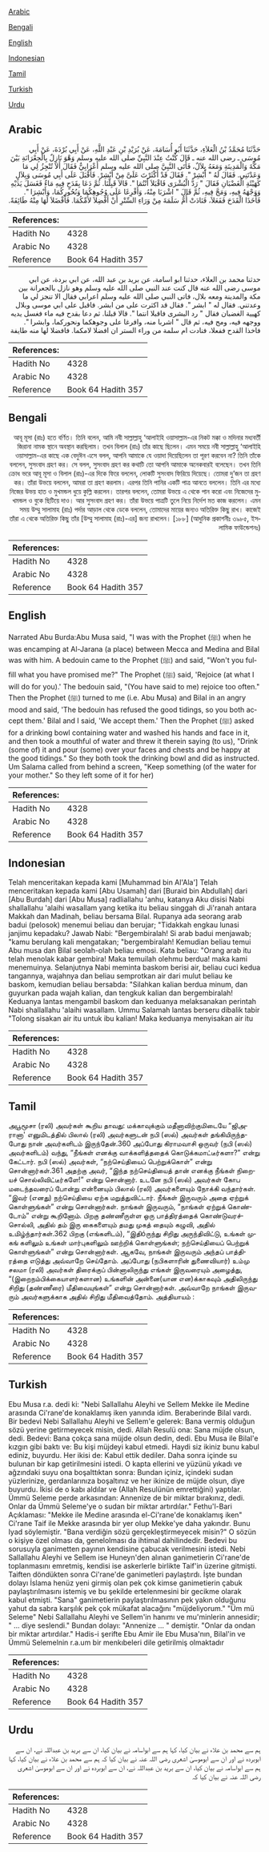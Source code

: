 [Arabic](#arabic)

[Bengali](#bengali)

[English](#english)

[Indonesian](#indonesian)

[Tamil](#tamil)

[Turkish](#turkish)

[Urdu](#urdu)

## Arabic


<div dir="rtl" lang="ar" style={{fontSize:'larger',backgroundColor:'#f8f9fa',padding:20}}>
حَدَّثَنَا مُحَمَّدُ بْنُ الْعَلاَءِ، حَدَّثَنَا أَبُو أُسَامَةَ، عَنْ بُرَيْدِ بْنِ عَبْدِ اللَّهِ، عَنْ أَبِي بُرْدَةَ، عَنْ أَبِي مُوسَى ـ رضى الله عنه ـ قَالَ كُنْتُ عِنْدَ النَّبِيِّ صلى الله عليه وسلم وَهْوَ نَازِلٌ بِالْجِعْرَانَةِ بَيْنَ مَكَّةَ وَالْمَدِينَةِ وَمَعَهُ بِلاَلٌ، فَأَتَى النَّبِيَّ صلى الله عليه وسلم أَعْرَابِيٌّ فَقَالَ أَلاَ تُنْجِزُ لِي مَا وَعَدْتَنِي‏.‏ فَقَالَ لَهُ ‏"‏ أَبْشِرْ ‏"‏‏.‏ فَقَالَ قَدْ أَكْثَرْتَ عَلَىَّ مِنْ أَبْشِرْ‏.‏ فَأَقْبَلَ عَلَى أَبِي مُوسَى وَبِلاَلٍ كَهَيْئَةِ الْغَضْبَانِ فَقَالَ ‏"‏ رَدَّ الْبُشْرَى فَاقْبَلاَ أَنْتُمَا ‏"‏‏.‏ قَالاَ قَبِلْنَا‏.‏ ثُمَّ دَعَا بِقَدَحٍ فِيهِ مَاءٌ فَغَسَلَ يَدَيْهِ وَوَجْهَهُ فِيهِ، وَمَجَّ فِيهِ، ثُمَّ قَالَ ‏"‏ اشْرَبَا مِنْهُ، وَأَفْرِغَا عَلَى وُجُوهِكُمَا وَنُحُورِكُمَا، وَأَبْشِرَا ‏"‏‏.‏ فَأَخَذَا الْقَدَحَ فَفَعَلاَ، فَنَادَتْ أُمُّ سَلَمَةَ مِنْ وَرَاءِ السِّتْرِ أَنْ أَفْضِلاَ لأُمِّكُمَا‏.‏ فَأَفْضَلاَ لَهَا مِنْهُ طَائِفَةً‏.‏
</div>
<div style={{backgroundColor:'#f8f9fa',padding:20, marginBottom: 10}}><table> <thead> <tr> <th>References:</th> <th></th> </tr> </thead> <tbody><tr><td>Hadith No</td><td>4328</td></tr><tr><td>Arabic No</td><td>4328</td></tr><tr><td>Reference</td><td>Book 64 Hadith 357</td></tr></tbody></table></div>


<div dir="rtl" lang="ar" style={{fontSize:'larger',backgroundColor:'#f8f9fa',padding:20}}>
حدثنا محمد بن العلاء، حدثنا ابو اسامة، عن بريد بن عبد الله، عن ابي بردة، عن ابي موسى رضى الله عنه قال كنت عند النبي صلى الله عليه وسلم وهو نازل بالجعرانة بين مكة والمدينة ومعه بلال، فاتى النبي صلى الله عليه وسلم اعرابي فقال الا تنجز لي ما وعدتني. فقال له " ابشر ". فقال قد اكثرت على من ابشر. فاقبل على ابي موسى وبلال كهيية الغضبان فقال " رد البشرى فاقبلا انتما ". قالا قبلنا. ثم دعا بقدح فيه ماء فغسل يديه ووجهه فيه، ومج فيه، ثم قال " اشربا منه، وافرغا على وجوهكما ونحوركما، وابشرا ". فاخذا القدح ففعلا، فنادت ام سلمة من وراء الستر ان افضلا لامكما. فافضلا لها منه طايفة
</div>
<div style={{backgroundColor:'#f8f9fa',padding:20, marginBottom: 10}}><table> <thead> <tr> <th>References:</th> <th></th> </tr> </thead> <tbody><tr><td>Hadith No</td><td>4328</td></tr><tr><td>Arabic No</td><td>4328</td></tr><tr><td>Reference</td><td>Book 64 Hadith 357</td></tr></tbody></table></div>

## Bengali


<div dir="rtl" lang="bn" style={{fontSize:'larger',backgroundColor:'#f8f9fa',padding:20}}>
আবূ মূসা (রাঃ) হতে বর্ণিত। তিনি বলেন, আমি নবী সাল্লাল্লাহু ‘আলাইহি ওয়াসাল্লাম-এর নিকট মক্কা ও মদিনার মধ্যবর্তী জিরানা নামক স্থানে অবস্থান করছিলাম। তখন বিলাল (রাঃ) তাঁর কাছে ছিলেন। এমন সময়ে নবী সাল্লাল্লাহু ‘আলাইহি ওয়াসাল্লাম-এর কাছে এক বেদুঈন এসে বলল, আপনি আমাকে যে ওয়াদা দিয়েছিলেন তা পূরণ করবেন না? তিনি তাঁকে বললেন, সুসংবাদ গ্রহণ কর। সে বলল, সুসংবাদ গ্রহণ কর কথাটি তো আপনি আমাকে অনেকবারই বলেছেন। তখন তিনি ক্রোধ ভরে আবূ মূসা ও বিলাল (রাঃ)-এর দিকে ফিরে বললেন, লোকটি সুসংবাদ ফিরিয়ে দিয়েছে। তোমরা দু’জন তা গ্রহণ কর। তাঁরা উভয়ে বললেন, আমরা তা গ্রহণ করলাম। এরপর তিনি পানির একটি পাত্র আনতে বললেন। তিনি এর মধ্যে নিজের উভয় হাত ও মুখমন্ডল ধুয়ে­­­­­­­­ কুল্লি করলেন। তারপর বললেন, তোমরা উভয়ে এ থেকে পান করো এবং নিজেদের মুখমন্ডল ও বুকে ছিটিয়ে দাও। আর সুসংবাদ গ্রহণ কর। তাঁরা উভয়ে পাত্রটি তুলে নিয়ে নির্দেশ মত কাজ করলেন। এমন সময় উম্মু সালামাহ (রাঃ) পর্দার আড়াল থেকে ডেকে বললেন, তোমাদের মায়ের জন্যও অতিরিক্ত কিছু রাখ। কাজেই তাঁরা এ থেকে অতিরিক্ত কিছু তাঁর [উম্মু সালামাহ (রাঃ)-এর] জন্য রাখলেন। [১৮৮] (আধুনিক প্রকাশনীঃ ৩৯৮৫, ইসলামিক ফাউন্ডেশনঃ)
</div>
<div style={{backgroundColor:'#f8f9fa',padding:20, marginBottom: 10}}><table> <thead> <tr> <th>References:</th> <th></th> </tr> </thead> <tbody><tr><td>Hadith No</td><td>4328</td></tr><tr><td>Arabic No</td><td>4328</td></tr><tr><td>Reference</td><td>Book 64 Hadith 357</td></tr></tbody></table></div>

## English


<div dir="ltr" lang="en" style={{fontSize:'larger',backgroundColor:'#f8f9fa',padding:20}}>
Narrated Abu Burda:Abu Musa said, "I was with the Prophet (ﷺ) when he was encamping at Al-Jarana (a place) between Mecca and Medina and Bilal was with him. A bedouin came to the Prophet (ﷺ) and said, "Won't you fulfill what you have promised me?" The Prophet (ﷺ) said, 'Rejoice (at what I will do for you).' The bedouin said, "(You have said to me) rejoice too often." Then the Prophet (ﷺ) turned to me (i.e. Abu Musa) and Bilal in an angry mood and said, 'The bedouin has refused the good tidings, so you both accept them.' Bilal and I said, 'We accept them.' Then the Prophet (ﷺ) asked for a drinking bowl containing water and washed his hands and face in it, and then took a mouthful of water and threw it therein saying (to us), "Drink (some of) it and pour (some) over your faces and chests and be happy at the good tidings." So they both took the drinking bowl and did as instructed. Um Salama called from behind a screen, "Keep something (of the water for your mother." So they left some of it for her)
</div>
<div style={{backgroundColor:'#f8f9fa',padding:20, marginBottom: 10}}><table> <thead> <tr> <th>References:</th> <th></th> </tr> </thead> <tbody><tr><td>Hadith No</td><td>4328</td></tr><tr><td>Arabic No</td><td>4328</td></tr><tr><td>Reference</td><td>Book 64 Hadith 357</td></tr></tbody></table></div>

## Indonesian


<div dir="ltr" lang="id" style={{fontSize:'larger',backgroundColor:'#f8f9fa',padding:20}}>
Telah menceritakan kepada kami [Muhammad bin Al'Ala'] Telah menceritakan kepada kami [Abu Usamah] dari [Buraid bin Abdullah] dari [Abu Burdah] dari [Abu Musa] radliallahu 'anhu, katanya Aku disisi Nabi shallallahu 'alaihi wasallam yang ketika itu beliau singgah di Ji'ranah antara Makkah dan Madinah, beliau bersama Bilal. Rupanya ada seorang arab badui (pelosok) menemui beliau dan berujar; "Tidakkah engkau lunasi janjimu kepadaku? Jawab Nabi: "Bergembiralah! Si arab badui menjawab; "kamu berulang kali mengatakan; "bergembiralah! Kemudian beliau temui Abu musa dan Bilal seolah-olah beliau emosi. Kata beliau: "Orang arab itu telah menolak kabar gembira! Maka temuilah olehmu berdua! maka kami menemuinya. Selanjutnya Nabi meminta baskom berisi air, beliau cuci kedua tangannya, wajahnya dan beliau semprotkan air dari mulut beliau ke baskom, kemudian beliau bersabda: "Silahkan kalian berdua minum, dan guyurkan pada wajah kalian, dan tengkuk kalian dan bergembiralah! Keduanya lantas mengambil baskom dan keduanya melaksanakan perintah Nabi shallallahu 'alaihi wasallam. Ummu Salamah lantas berseru dibalik tabir "Tolong sisakan air itu untuk ibu kalian! Maka keduanya menyisakan air itu
</div>
<div style={{backgroundColor:'#f8f9fa',padding:20, marginBottom: 10}}><table> <thead> <tr> <th>References:</th> <th></th> </tr> </thead> <tbody><tr><td>Hadith No</td><td>4328</td></tr><tr><td>Arabic No</td><td>4328</td></tr><tr><td>Reference</td><td>Book 64 Hadith 357</td></tr></tbody></table></div>

## Tamil


<div dir="ltr" lang="ta" style={{fontSize:'larger',backgroundColor:'#f8f9fa',padding:20}}>
அபூமூசா (ரலி) அவர்கள் கூறிய தாவது: மக்காவுக்கும் மதீனாவிற்குமிடையே “ஜிஅரானா' எனுமிடத்தில் பிலால் (ரலி) அவர்களுடன் நபி (ஸல்) அவர்கள் தங்கியிருந்தபோது நான் அவர்களிடம் இருந்தேன்.360 அப்போது கிராமவாசி ஒருவர் (நபி (ஸல்) அவர்களிடம்) வந்து, “நீங்கள் எனக்கு வாக்களித்ததைக் கொடுக்கமாட்டீர்களா?” என்று கேட்டார். நபி (ஸல்) அவர்கள், “நற்செய்தியைப் பெற்றுக்கொள்” என்று சொன்னார்கள்.361 அதற்கு அவர், “இந்த நற்செய்தியைத் தான் எனக்கு நீங்கள் நிறையச் சொல்லிவிட்டீர்களே!” என்று சொன்னார். உடனே நபி (ஸல்) அவர்கள் கோப மடைந்தவரைப் போன்று என்னையும் பிலால் (ரலி) அவர்களையும் நோக்கி வந்தார்கள். “இவர் (எனது) நற்செய்தியை ஏற்க மறுத்துவிட்டார். நீங்கள் இருவரும் அதை ஏற்றுக் கொள்ளுங்கள்” என்று சொன்னார்கள். நாங்கள் இருவரும், “நாங்கள் ஏற்றுக் கொண்டோம்” என்று கூறினோம். பிறகு தண்ணீருள்ள ஒரு பாத்திரத்தைக் கொண்டுவரச்சொல்லி, அதில் தம் இரு கைகளையும் தமது முகத் தையும் கழுவி, அதில் உமிழ்ந்தார்கள்.362 பிறகு (எங்களிடம்), “இதிóருந்து சிறிது அருந்திவிட்டு, உங்கள் முகங் களிலும் உங்கள் மார்புகளிலும் ஊற்றிக் கொள்ளுங்கள்; நற்செய்தியைப் பெற்றுக் கொள்ளுங்கள்” என்று சொன்னார்கள். ஆகவே, நாங்கள் இருவரும் அந்தப் பாத்திரத்தை எடுத்து அவ்வாறே செய்தோம். அப்போது (நபிகளாரின் துணைவியார்) உம்மு சலமா (ரலி) அவர்கள் திரைக்குப் பின்னாலிருந்து எங்கள் இருவரையும் அழைத்து, “(இறைநம்பிக்கையாளர்களான) உங்களின் அன்னை(யான என)க்காகவும் அதிலிருந்து சிறிது (தண்ணீரை) மீதிவையுங்கள்” என்று சொன்னார்கள். அவ்வாறே நாங்கள் இருவரும் அவர்களுக்காக அதில் சிறிது மீதிவைத்தோம். அத்தியாயம் :
</div>
<div style={{backgroundColor:'#f8f9fa',padding:20, marginBottom: 10}}><table> <thead> <tr> <th>References:</th> <th></th> </tr> </thead> <tbody><tr><td>Hadith No</td><td>4328</td></tr><tr><td>Arabic No</td><td>4328</td></tr><tr><td>Reference</td><td>Book 64 Hadith 357</td></tr></tbody></table></div>

## Turkish


<div dir="ltr" lang="tr" style={{fontSize:'larger',backgroundColor:'#f8f9fa',padding:20}}>
Ebu Musa r.a. dedi ki: "Nebi Sallallahu Aleyhi ve Sellem Mekke ile Medine arasında Ci'rane'de konaklamış iken yanında idim. Beraberinde Bilal vardı. Bir bedevi Nebi Sallallahu Aleyhi ve Sellem'e gelerek: Bana vermiş olduğun sözü yerine getirmeyecek misin, dedi. Allah Resulü ona: Sana müjde olsun, dedi. Bedevi: Bana çokça sana müjde olsun dedin, dedi. Ebu Musa ile Bilal'e kızgın gibi baktı ve: Bu kişi müjdeyi kabul etmedi. Haydi siz ikiniz bunu kabul ediniz, buyurdu. Her ikisi de: Kabul ettik dediler. Daha sonra içinde su bulunan bir kap getirilmesini istedi. O kapta ellerini ve yüzünü yıkadı ve ağzındaki suyu ona boşalttıktan sonra: Bundan içiniz, içindeki sudan yüzlerinize, gerdanlarınıza boşaltınız ve her ikinize de müjde olsun, diye buyurdu. İkisi de o kabı aldılar ve (Allah Resulünün emrettiğini) yaptılar. Ümmü Seleme perde arkasından: Annenize de bir miktar bırakınız, dedi. Onlar da Ümmü Seleme'ye o sudan bir miktar artırdılar." Fethu'l-Bari Açıklaması: "Mekke ile Medine arasında el-Ci'rane'de konaklamış iken" Ci'rane Taif ile Mekke arasında bir yer olup Mekke'ye daha yakındır. Bunu Iyad söylemiştir. "Bana verdiğin sözü gerçekleştirmeyecek misin?" O sözün o kişiye özel olması da, genelolması da ihtimal dahilindedir. Bedevi bu sorusuyla ganimetten payının kendisine çabucak verilmesini istedi. Nebi Sallallahu Aleyhi ve Sellem ise Huneyn'den alınan ganimetierin Ci'rane'de toplanmasını emretmiş, kendisi ise askerlerle birlikte Taif'in üzerine gitmişti. Taiften döndükten sonra Ci'rane'de ganimetleri paylaştırdı. İşte bundan dolayı İslama henüz yeni girmiş olan pek çok kimse ganimetierin çabuk paylaştırılmasını istemiş ve bu şekilde ertelenmesini bir gecikme olarak kabul etmişti. "Sana" ganimetierin paylaştırılmasının pek yakın olduğunu yahut da sabra karşılık pek çok mükafat alacağını "müjdeliyorum." "Üm mü Seleme" Nebi Sallallahu Aleyhi ve Sellem'in hanımı ve mu'minlerin annesidir; " ... diye seslendi." Bundan dolayı: "Annenize ... " demiştir. "Onlar da ondan bir miktar artırdılar." Hadis-i şerifte Ebu Amir ile Ebu Musa'nın, Bilal'in ve Ümmü Selemelnin r.a.um bir menkıbeleri dile getirilmiş olmaktadır
</div>
<div style={{backgroundColor:'#f8f9fa',padding:20, marginBottom: 10}}><table> <thead> <tr> <th>References:</th> <th></th> </tr> </thead> <tbody><tr><td>Hadith No</td><td>4328</td></tr><tr><td>Arabic No</td><td>4328</td></tr><tr><td>Reference</td><td>Book 64 Hadith 357</td></tr></tbody></table></div>

## Urdu


<div dir="rtl" lang="ur" style={{fontSize:'larger',backgroundColor:'#f8f9fa',padding:20}}>
ہم سے محمد بن علاء نے بیان کیا، کہا ہم سے ابواسامہ نے بیان کیا، ان سے برید بن عبداللہ نے، ان سے ابوبردہ نے اور ان سے ابوموسیٰ اشعری رضی اللہ عنہ نے بیان کیا کہ ہم سے محمد بن علاء نے بیان کیا، کہا ہم سے ابواسامہ نے بیان کیا، ان سے برید بن عبداللہ نے، ان سے ابوبردہ نے اور ان سے ابوموسیٰ اشعری رضی اللہ عنہ نے بیان کیا کہ
</div>
<div style={{backgroundColor:'#f8f9fa',padding:20, marginBottom: 10}}><table> <thead> <tr> <th>References:</th> <th></th> </tr> </thead> <tbody><tr><td>Hadith No</td><td>4328</td></tr><tr><td>Arabic No</td><td>4328</td></tr><tr><td>Reference</td><td>Book 64 Hadith 357</td></tr></tbody></table></div>